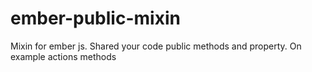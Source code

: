 # ember-public-mixin
Mixin for ember js. Shared your code public methods and property. On example actions methods
